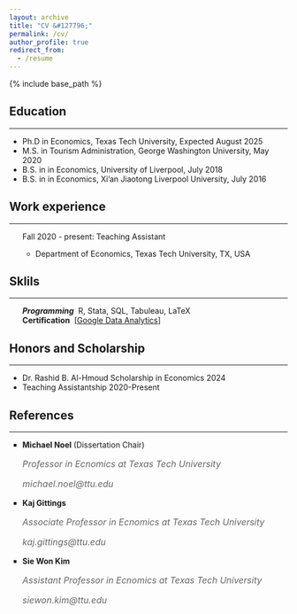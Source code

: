 ```yaml
---
layout: archive
title: "CV &#127796;"
permalink: /cv/
author_profile: true
redirect_from:
  - /resume
---
```


{% include base_path %}

<h2>Education</h2>
  <hr> <!-- This adds a horizontal line below the heading -->
<ul>
<li>Ph.D in Economics, Texas Tech University, Expected August 2025</li>
<li>M.S. in Tourism Administration, George Washington University, May 2020</li>
<li>B.S. in in Economics, University of Liverpool, July 2018</li>
<li>B.S. in in Economics, Xi’an Jiaotong Liverpool University, July 2016</li>
</ul>

<h2>Work experience</h2>
  <hr> <!-- This adds a horizontal line below the heading -->
<ul>
    Fall 2020 - present: Teaching Assistant
    <ul>
      <li>
        Department of Economics, Texas Tech University, TX, USA
      </li>
    </ul>
</ul>

  
<h2>Sklils</h2>
  <hr> <!-- This adds a horizontal line below the heading -->
<ul style="list-style-type: none;" >
  <li>
    <strong><i>Programming</i></strong>
      &nbsp;R, Stata, SQL, Tabuleau, LaTeX
  </li>  
  <li>
    <strong>Certification</strong>
      &nbsp;[<a href="https://coursera.org/share/6c74b543cd9f11dfeb9f3cb276fe61cd" target="_blank" rel="noopener noreferrer">Google Data Analytics</a>]
  </li>
</ul>

<h2>Honors and Scholarship</h2>
  <hr> <!-- This adds a horizontal line below the heading -->
<ul>
  <li>
    Dr. Rashid B. Al-Hmoud Scholarship in Economics 2024
  </li>
  <li>
    Teaching Assistantship 2020-Present
  </li>
</ul>
<h2>References</h2>
  <hr> <!-- This adds a horizontal line below the heading -->
  <ul style="list-style-type: square;">
    <li>
      <strong>Michael Noel</strong> (Dissertation Chair)
      <div style="font-style: italic; margin-bottom: 12px;font-size: 16px;color: #666666;">
        <p>Professor in Ecnomics at Texas Tech University</p>
        <p>michael.noel@ttu.edu</p>
      </div>
    </li>
    <li>
      <strong>Kaj Gittings</strong> 
      <div style="font-style: italic; margin-bottom: 12px;font-size: 16px;color: #666666;">
        <p>Associate Professor in Ecnomics at Texas Tech University</p>
        <p>kaj.gittings@ttu.edu</p>
      </div>
    </li>
    <li>
      <strong>Sie Won Kim</strong> 
      <div style="font-style: italic; margin-bottom: 12px;font-size: 16px;color: #666666;">
        <p>Assistant Professor in Ecnomics at Texas Tech University</p>
        <p>siewon.kim@ttu.edu</p>
      </div>
    </li>
  </ul>

  
